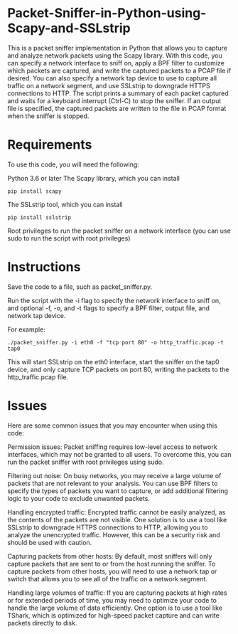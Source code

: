 # Packet-Sniffer-in-Python-using-Scapy-and-SSLstrip
This is a packet sniffer implementation in Python that allows you to capture and analyze network packets using the Scapy library. With this code, you can specify a network interface to sniff on, apply a BPF filter to customize which packets are captured, and write the captured packets to a PCAP file if desired. You can also specify a network tap device to use to capture all traffic on a network segment, and use SSLstrip to downgrade HTTPS connections to HTTP. The script prints a summary of each packet captured and waits for a keyboard interrupt (Ctrl-C) to stop the sniffer. If an output file is specified, the captured packets are written to the file in PCAP format when the sniffer is stopped.

# Requirements
To use this code, you will need the following:

Python 3.6 or later
The Scapy library, which you can install 
      
    pip install scapy

The SSLstrip tool, which you can install 

    pip install sslstrip

Root privileges to run the packet sniffer on a network interface (you can use sudo to run the script with root privileges)

# Instructions
Save the code to a file, such as packet_sniffer.py.

Run the script with the -i flag to specify the network interface to sniff on, and optional -f, -o, and -t flags to specify a BPF filter, output file, and network tap device. 

For example:
      
    ./packet_sniffer.py -i eth0 -f "tcp port 80" -o http_traffic.pcap -t tap0

This will start SSLstrip on the eth0 interface, start the sniffer on the tap0 device, and only capture TCP packets on port 80, writing the packets to the http_traffic.pcap file.

# Issues
Here are some common issues that you may encounter when using this code:

Permission issues: Packet sniffing requires low-level access to network interfaces, which may not be granted to all users. To overcome this, you can run the packet sniffer with root privileges using sudo.

Filtering out noise: On busy networks, you may receive a large volume of packets that are not relevant to your analysis. You can use BPF filters to specify the types of packets you want to capture, or add additional filtering logic to your code to exclude unwanted packets.

Handling encrypted traffic: Encrypted traffic cannot be easily analyzed, as the contents of the packets are not visible. One solution is to use a tool like SSLstrip to downgrade HTTPS connections to HTTP, allowing you to analyze the unencrypted traffic. However, this can be a security risk and should be used with caution.

Capturing packets from other hosts: By default, most sniffers will only capture packets that are sent to or from the host running the sniffer. To capture packets from other hosts, you will need to use a network tap or switch that allows you to see all of the traffic on a network segment.

Handling large volumes of traffic: If you are capturing packets at high rates or for extended periods of time, you may need to optimize your code to handle the large volume of data efficiently. One option is to use a tool like TShark, which is optimized for high-speed packet capture and can write packets directly to disk.
